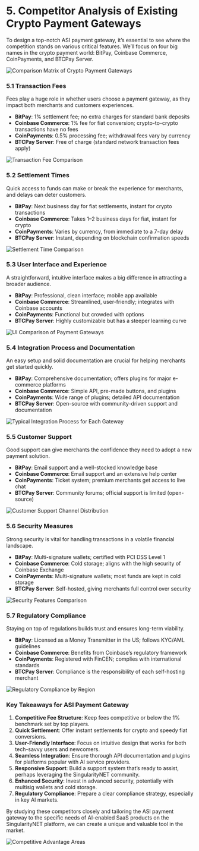 # 5. Competitor Analysis of Existing Crypto Payment Gateways

To design a top-notch ASI payment gateway, it’s essential to see where the competition stands on various critical features. We’ll focus on four big names in the crypto payment world: BitPay, Coinbase Commerce, CoinPayments, and BTCPay Server.


![Comparison Matrix of Crypto Payment Gateways](research_images/comparison-matrix-of-crypto-payment-gateways.svg)

### 5.1 Transaction Fees

Fees play a huge role in whether users choose a payment gateway, as they impact both merchants and customers experiences.

- **BitPay**: 1% settlement fee; no extra charges for standard bank deposits
- **Coinbase Commerce**: 1% fee for fiat conversion; crypto-to-crypto transactions have no fees
- **CoinPayments**: 0.5% processing fee; withdrawal fees vary by currency
- **BTCPay Server**: Free of charge (standard network transaction fees apply)

![Transaction Fee Comparison](research_images/transaction-fee-comparison.svg)

### 5.2 Settlement Times

Quick access to funds can make or break the experience for merchants, and delays can deter customers.

- **BitPay**: Next business day for fiat settlements, instant for crypto transactions
- **Coinbase Commerce**: Takes 1–2 business days for fiat, instant for crypto
- **CoinPayments**: Varies by currency, from immediate to a 7-day delay
- **BTCPay Server**: Instant, depending on blockchain confirmation speeds

![Settlement Time Comparison](research_images/settlement-time-comparison.svg)

### 5.3 User Interface and Experience

A straightforward, intuitive interface makes a big difference in attracting a broader audience.

- **BitPay**: Professional, clean interface; mobile app available
- **Coinbase Commerce**: Streamlined, user-friendly; integrates with Coinbase accounts
- **CoinPayments**: Functional but crowded with options
- **BTCPay Server**: Highly customizable but has a steeper learning curve


![UI Comparison of Payment Gateways](research_images/ui-comparison-of-payment-gateways.svg)

### 5.4 Integration Process and Documentation

An easy setup and solid documentation are crucial for helping merchants get started quickly.

- **BitPay**: Comprehensive documentation; offers plugins for major e-commerce platforms
- **Coinbase Commerce**: Simple API, pre-made buttons, and plugins
- **CoinPayments**: Wide range of plugins; detailed API documentation
- **BTCPay Server**: Open-source with community-driven support and documentation

![Typical Integration Process for Each Gateway](research_images/typical-integration-process-for-each-gateway.svg)

### 5.5 Customer Support

Good support can give merchants the confidence they need to adopt a new payment solution.

- **BitPay**: Email support and a well-stocked knowledge base
- **Coinbase Commerce**: Email support and an extensive help center
- **CoinPayments**: Ticket system; premium merchants get access to live chat
- **BTCPay Server**: Community forums; official support is limited (open-source)

![Customer Support Channel Distribution](research_images/customer-support-channel-distribution.svg)

### 5.6 Security Measures

Strong security is vital for handling transactions in a volatile financial landscape.

- **BitPay**: Multi-signature wallets; certified with PCI DSS Level 1
- **Coinbase Commerce**: Cold storage; aligns with the high security of Coinbase Exchange
- **CoinPayments**: Multi-signature wallets; most funds are kept in cold storage
- **BTCPay Server**: Self-hosted, giving merchants full control over security

![Security Features Comparison](research_images/security-features-comparison.svg)

### 5.7 Regulatory Compliance

Staying on top of regulations builds trust and ensures long-term viability.

- **BitPay**: Licensed as a Money Transmitter in the US; follows KYC/AML guidelines
- **Coinbase Commerce**: Benefits from Coinbase’s regulatory framework
- **CoinPayments**: Registered with FinCEN; complies with international standards
- **BTCPay Server**: Compliance is the responsibility of each self-hosting merchant

![Regulatory Compliance by Region](research_images/regulatory-compliance-by-region.svg)

### Key Takeaways for ASI Payment Gateway

1. **Competitive Fee Structure**: Keep fees competitive or below the 1% benchmark set by top players.
2. **Quick Settlement**: Offer instant settlements for crypto and speedy fiat conversions.
3. **User-Friendly Interface**: Focus on intuitive design that works for both tech-savvy users and newcomers.
4. **Seamless Integration**: Ensure thorough API documentation and plugins for platforms popular with AI service providers.
5. **Responsive Support**: Build a support system that’s ready to assist, perhaps leveraging the SingularityNET community.
6. **Enhanced Security**: Invest in advanced security, potentially with multisig wallets and cold storage.
7. **Regulatory Compliance**: Prepare a clear compliance strategy, especially in key AI markets.

By studying these competitors closely and tailoring the ASI payment gateway to the specific needs of AI-enabled SaaS products on the SingularityNET platform, we can create a unique and valuable tool in the market.


![Competitive Advantage Areas](research_images/competitive-advantage-areas.svg)
